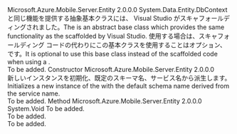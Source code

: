 <Type Name="EntityContext" FullName="Microsoft.Azure.Mobile.Server.EntityContext">
  <TypeSignature Language="C#" Value="public abstract class EntityContext : System.Data.Entity.DbContext" />
  <TypeSignature Language="ILAsm" Value=".class public auto ansi abstract beforefieldinit EntityContext extends System.Data.Entity.DbContext" />
  <TypeSignature Language="DocId" Value="T:Microsoft.Azure.Mobile.Server.EntityContext" />
  <TypeSignature Language="VB.NET" Value="Public MustInherit Class EntityContext&#xA;Inherits DbContext" />
  <TypeSignature Language="F#" Value="type EntityContext = class&#xA;    inherit DbContext" />
  <AssemblyInfo>
    <AssemblyName>Microsoft.Azure.Mobile.Server.Entity</AssemblyName>
    <AssemblyVersion>2.0.0.0</AssemblyVersion>
  </AssemblyInfo>
  <Base>
    <BaseTypeName>System.Data.Entity.DbContext</BaseTypeName>
  </Base>
  <Interfaces />
  <Docs>
    <summary>
            <span data-ttu-id="ba8de-101"><see cref="T:Microsoft.Azure.Mobile.Server.EntityContext" />と同じ機能を提供する抽象基本クラスには、 <see cref="T:System.Data.Entity.DbContext" /> Visual Studio がスキャフォールディングされました。</span><span class="sxs-lookup"><span data-stu-id="ba8de-101">The <see cref="T:Microsoft.Azure.Mobile.Server.EntityContext" /> is an abstract base class which provides the same functionality as the <see cref="T:System.Data.Entity.DbContext" /> scaffolded by Visual Studio.</span></span> <span data-ttu-id="ba8de-102">使用する場合は、スキャフォールディング コードの代わりにこの基本クラスを使用することはオプション、<see cref="T:Microsoft.Azure.Mobile.Server.TableController`1" />です。</span><span class="sxs-lookup"><span data-stu-id="ba8de-102">It is optional to use this base class instead of the scaffolded code when using a <see cref="T:Microsoft.Azure.Mobile.Server.TableController`1" />.</span></span>
            </summary>
    <remarks>To be added.</remarks>
  </Docs>
  <Members>
    <Member MemberName=".ctor">
      <MemberSignature Language="C#" Value="protected EntityContext ();" />
      <MemberSignature Language="ILAsm" Value=".method familyhidebysig specialname rtspecialname instance void .ctor() cil managed" />
      <MemberSignature Language="DocId" Value="M:Microsoft.Azure.Mobile.Server.EntityContext.#ctor" />
      <MemberSignature Language="VB.NET" Value="Protected Sub New ()" />
      <MemberType>Constructor</MemberType>
      <AssemblyInfo>
        <AssemblyName>Microsoft.Azure.Mobile.Server.Entity</AssemblyName>
        <AssemblyVersion>2.0.0.0</AssemblyVersion>
      </AssemblyInfo>
      <Parameters />
      <Docs>
        <summary>
            <span data-ttu-id="ba8de-103">新しいインスタンスを初期化、<see cref="T:Microsoft.Azure.Mobile.Server.EntityContext" />既定のスキーマ名、サービス名から派生します。</span><span class="sxs-lookup"><span data-stu-id="ba8de-103">Initializes a new instance of the <see cref="T:Microsoft.Azure.Mobile.Server.EntityContext" /> with the default schema name derived from the service name.</span></span>
            </summary>
        <remarks>To be added.</remarks>
      </Docs>
    </Member>
    <Member MemberName="OnModelCreating">
      <MemberSignature Language="C#" Value="protected override void OnModelCreating (System.Data.Entity.DbModelBuilder modelBuilder);" />
      <MemberSignature Language="ILAsm" Value=".method familyhidebysig virtual instance void OnModelCreating(class System.Data.Entity.DbModelBuilder modelBuilder) cil managed" />
      <MemberSignature Language="DocId" Value="M:Microsoft.Azure.Mobile.Server.EntityContext.OnModelCreating(System.Data.Entity.DbModelBuilder)" />
      <MemberSignature Language="VB.NET" Value="Protected Overrides Sub OnModelCreating (modelBuilder As DbModelBuilder)" />
      <MemberSignature Language="F#" Value="override this.OnModelCreating : System.Data.Entity.DbModelBuilder -&gt; unit" Usage="entityContext.OnModelCreating modelBuilder" />
      <MemberType>Method</MemberType>
      <AssemblyInfo>
        <AssemblyName>Microsoft.Azure.Mobile.Server.Entity</AssemblyName>
        <AssemblyVersion>2.0.0.0</AssemblyVersion>
      </AssemblyInfo>
      <ReturnValue>
        <ReturnType>System.Void</ReturnType>
      </ReturnValue>
      <Parameters>
        <Parameter Name="modelBuilder" Type="System.Data.Entity.DbModelBuilder" />
      </Parameters>
      <Docs>
        <param name="modelBuilder">To be added.</param>
        <summary>To be added.</summary>
        <remarks>To be added.</remarks>
      </Docs>
    </Member>
  </Members>
</Type>